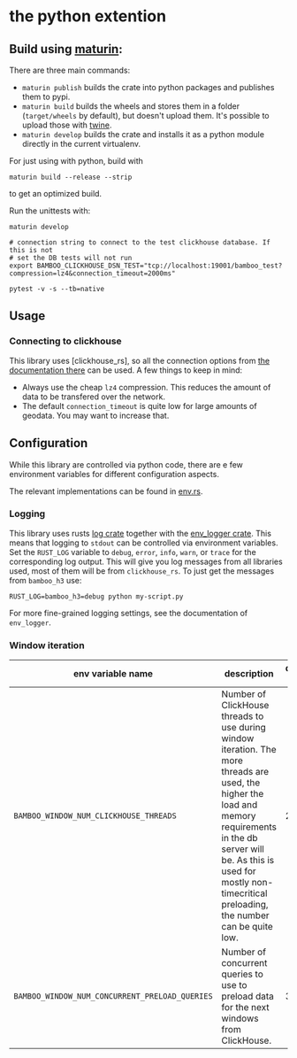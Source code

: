 # the python extention

## Build using [maturin](https://github.com/PyO3/maturin):

There are three main commands:

* `maturin publish` builds the crate into python packages and publishes them to pypi.
* `maturin build` builds the wheels and stores them in a folder (`target/wheels` by default), but doesn't upload them.
  It's possible to upload those with [twine](https://github.com/pypa/twine).
* `maturin develop` builds the crate and installs it as a python module directly in the current virtualenv.

For just using with python, build with

```
maturin build --release --strip
```

to get an optimized build.

Run the unittests with:

```shell
maturin develop

# connection string to connect to the test clickhouse database. If this is not
# set the DB tests will not run
export BAMBOO_CLICKHOUSE_DSN_TEST="tcp://localhost:19001/bamboo_test?compression=lz4&connection_timeout=2000ms"

pytest -v -s --tb=native
```

## Usage

### Connecting to clickhouse

This library uses [clickhouse_rs], so all the connection options from [the documentation there](https://docs.rs/clickhouse-rs/1.0.0-alpha.1/clickhouse_rs/index.html#dns)
can be used. A few things to keep in mind:

* Always use the cheap `lz4` compression. This reduces the amount of data to be transfered over the network.
* The default `connection_timeout` is quite low for large amounts of geodata. You may want to increase that.


## Configuration

While this library are controlled via python code, there are e few environment variables for different configuration
aspects.

The relevant implementations can be found in [env.rs](src/env.rs).

### Logging

This library uses rusts [log crate](https://docs.rs/log/0.4.6/log/) together with
the [env_logger crate](https://docs.rs/env_logger/0.8.2/env_logger/). This means that logging to `stdout` can be
controlled via environment variables. Set the `RUST_LOG` variable to `debug`, `error`, `info`, `warn`, or `trace` for
the corresponding log output. This will give you log messages from all libraries used, most of them will be
from `clickhouse_rs`. To just get the messages from `bamboo_h3` use:

```
RUST_LOG=bamboo_h3=debug python my-script.py
```

For more fine-grained logging settings, see the documentation of `env_logger`.

### Window iteration

| env variable name | description | default value |
| --- | --- | --- |
| `BAMBOO_WINDOW_NUM_CLICKHOUSE_THREADS` | Number of ClickHouse threads to use during window iteration. The more threads are used, the higher the load and memory requirements in the db server will be. As this is used for mostly non-timecritical preloading, the number can be quite low. | 2 |
| `BAMBOO_WINDOW_NUM_CONCURRENT_PRELOAD_QUERIES` | Number of concurrent queries to use to preload data for the next windows from ClickHouse. | 3 |
